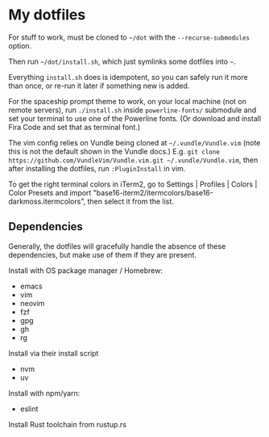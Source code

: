 My dotfiles
===========

For stuff to work, must be cloned to `~/dot` with the `--recurse-submodules`
option.

Then run `~/dot/install.sh`, which just symlinks some dotfiles into `~`.

Everything `install.sh` does is idempotent, so you can safely run it more than
once, or re-run it later if something new is added.

For the spaceship prompt theme to work, on your local machine (not on remote
servers), run `./install.sh` inside `powerline-fonts/` submodule and set your
terminal to use one of the Powerline fonts. (Or download and install Fira Code
and set that as terminal font.)

The vim config relies on Vundle being cloned at `~/.vundle/Vundle.vim` (note
this is not the default shown in the Vundle docs.) E.g. `git clone
https://github.com/VundleVim/Vundle.vim.git ~/.vundle/Vundle.vim`, then after
installing the dotfiles, run `:PluginInstall` in vim.

To get the right terminal colors in iTerm2, go to Settings | Profiles | Colors
| Color Presets and import
"base16-iterm2/itermcolors/base16-darkmoss.itermcolors", then select it
from the list.


Dependencies
------------

Generally, the dotfiles will gracefully handle the absence of these
dependencies, but make use of them if they are present.

Install with OS package manager / Homebrew:
  - emacs
  - vim
  - neovim
  - fzf
  - gpg
  - gh
  - rg

Install via their install script
  - nvm
  - uv

Install with npm/yarn:
  - eslint

Install Rust toolchain from rustup.rs

